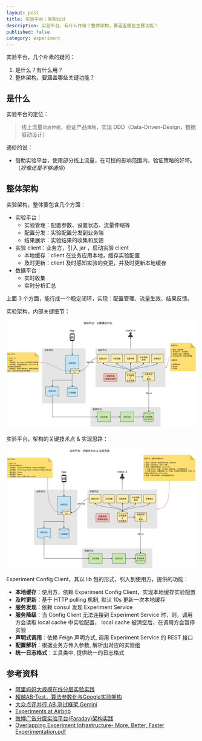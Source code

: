 ```yaml
---
layout: post
title: 实验平台：架构设计
description: 实验平台，有什么作用？整体架构，要涵盖哪些主要功能？
published: false
category: experiment
---
```


实验平台，几个朴素的疑问：

1. 是什么？有什么用？
2. 整体架构，要涵盖哪些关键功能？

## 是什么

实验平台的定位：

> 线上流量`动态伸缩`，验证产品`策略`，实现 DDD（Data-Driven-Design，数据驱动设计）

通俗的说：

* 借助实验平台，使用部分线上流量，在可控的影响范围内，验证策略的好坏。（*好像还是不够通俗*）

## 整体架构

实验架构，整体要包含几个方面：

* 实验平台：
	* 实验管理：配置参数、设置状态、流量伸缩等
	* 配置分发：实验配置分发到业务端
	* 结果展示：实验结果的收集和反馈
* 实验 client：业务方，引入 jar ，启动实验 client
	* 本地缓存：client 在业务应用本地，缓存实验配置
	* 及时更新：client 及时感知实验的变更，并及时更新本地缓存
* 数据平台：
	* 实时收集
	* 实时分析汇总

上面 3 个方面，能行成一个稳定闭环，实现：配置管理、流量生效、结果反馈。

实验架构，内部关键细节：

![](/images/experiment-series/experiment-series-framework.png)

实验平台，架构的关键技术点 & 实现思路：

![](/images/experiment-series/details-of-framework.png)



Experiment Config Client，其以 lib 包的形式，引入到使用方，提供的功能：

* **本地缓存**：使用方，依赖 Experiment Config Client，实现本地缓存实验配置
* **及时更新**：基于 HTTP polling 机制, 默认 10s 更新一次本地缓存
* **服务发现**：依赖 consul 发现 Experiment Service 
* **服务降级**：当 Config Client 无法连接到 Experiment Service 时，则，调用方会读取 local cache 中实验配置， local cache 被清空后，在调用方会暂停实验
* **声明式调用**：依赖 Feign 声明方式, 调用 Experiment Service  的 REST 接口
* **配置解析**：根据业务方传入参数, 解析出对应的实验组
* **统一日志格式**：工具类中, 提供统一的日志格式

## 参考资料

* [阿里妈妈大规模在线分层实验实践](http://www.infoq.com/cn/articles/alimama-large-scale-online-hierarchical-experiment)
* [超越AB-Test，算法参数化与Google实验架构](http://www.weiot.net/article-4661-1.html)
* [大众点评并行 AB 测试框架 Gemini](http://www.csdn.net/article/2015-03-24/2824303)
* [Experiments at Airbnb](https://medium.com/airbnb-engineering/experiments-at-airbnb-e2db3abf39e7)
* [微博广告分层实验平台(Faraday)架构实践](http://www.infoq.com/cn/articles/weibo-ad-layered-experiment-platform-faraday)
* [Overlapping Experiment Infrastructure- More, Better, Faster Experimentation.pdf](https://static.googleusercontent.com/media/research.google.com/zh-CN//pubs/archive/36500.pdf)










































[NingG]:    http://ningg.github.com  "NingG"










